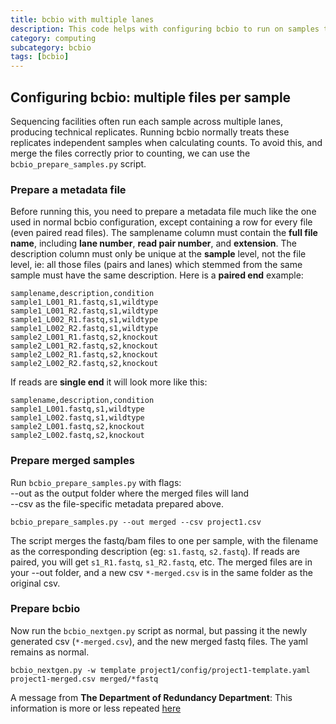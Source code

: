 ```yaml
---
title: bcbio with multiple lanes
description: This code helps with configuring bcbio to run on samples that have multiple files/lanes
category: computing
subcategory: bcbio
tags: [bcbio]
---
```


## Configuring bcbio: multiple files per sample

Sequencing facilities often run each sample across multiple lanes, producing technical replicates. Running bcbio normally treats these replicates independent samples when calculating counts. To avoid this, and merge the files correctly prior to counting, we can use the `bcbio_prepare_samples.py` script.

### Prepare a metadata file

Before running this, you need to prepare a metadata file much like the one used in normal bcbio configuration, except containing a row for every file (even paired read files). The samplename column must contain the **full file name**, including **lane number**, **read pair number**, and **extension**. The description column must only be unique at the **sample** level, not the file level, ie: all those files (pairs and lanes) which stemmed from the same sample must have the same description. Here is a **paired end** example:

```
samplename,description,condition
sample1_L001_R1.fastq,s1,wildtype
sample1_L001_R2.fastq,s1,wildtype
sample1_L002_R1.fastq,s1,wildtype
sample1_L002_R2.fastq,s1,wildtype
sample2_L001_R1.fastq,s2,knockout
sample2_L001_R2.fastq,s2,knockout
sample2_L002_R1.fastq,s2,knockout
sample2_L002_R2.fastq,s2,knockout
```

If reads are **single end** it will look more like this:

```
samplename,description,condition
sample1_L001.fastq,s1,wildtype
sample1_L002.fastq,s1,wildtype
sample2_L001.fastq,s2,knockout
sample2_L002.fastq,s2,knockout
```

### Prepare merged samples

Run `bcbio_prepare_samples.py` with flags:   
--out as the output folder where the merged files will land   
--csv as the file-specific metadata prepared above.

```
bcbio_prepare_samples.py --out merged --csv project1.csv
```

The script merges the fastq/bam files to one per sample, with the filename as the corresponding description (eg: `s1.fastq`, `s2.fastq`). If reads are paired, you will get `s1_R1.fastq`, `s1_R2.fastq`, etc. The merged files are in your --out folder, and a new csv `*-merged.csv` is in the same folder as the original csv.

### Prepare bcbio

Now run the `bcbio_nextgen.py` script as normal, but passing it the newly generated csv (`*-merged.csv`), and the new merged fastq files. The yaml remains as normal.

```
bcbio_nextgen.py -w template project1/config/project1-template.yaml project1-merged.csv merged/*fastq
```
   
   
A message from **The Department of Redundancy Department**: This information is more or less repeated [here](https://bcbio-nextgen.readthedocs.io/en/latest/contents/configuration.html#multiple-files-per-sample)











